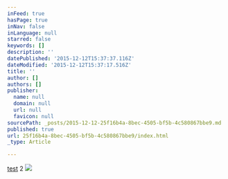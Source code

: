 ```yaml
---
inFeed: true
hasPage: true
inNav: false
inLanguage: null
starred: false
keywords: []
description: ''
datePublished: '2015-12-12T15:37:37.116Z'
dateModified: '2015-12-12T15:37:17.516Z'
title: ''
author: []
authors: []
publisher:
  name: null
  domain: null
  url: null
  favicon: null
sourcePath: _posts/2015-12-12-25f16b4a-8bec-4505-bf5b-4c580867bbe9.md
published: true
url: 25f16b4a-8bec-4505-bf5b-4c580867bbe9/index.html
_type: Article

---
```

[test][0] 2
![](https://the-grid-user-content.s3-us-west-2.amazonaws.com/9b98fe88-2ea0-4504-b8f4-96cb1b197da1.jpg)

[0]: null